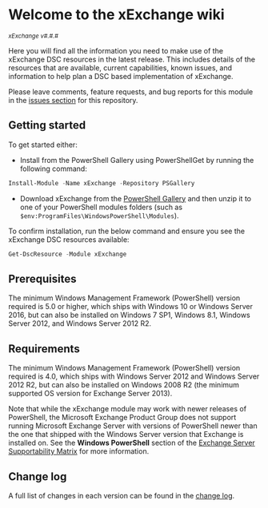 # Welcome to the xExchange wiki

<sup>*xExchange v#.#.#*</sup>

Here you will find all the information you need to make use of the xExchange
DSC resources in the latest release. This includes details of the resources
that are available, current capabilities, known issues, and information to
help plan a DSC based implementation of xExchange.

Please leave comments, feature requests, and bug reports for this module in
the [issues section](https://github.com/dsccommunity/xExchange/issues)
for this repository.

## Getting started

To get started either:

- Install from the PowerShell Gallery using PowerShellGet by running the
  following command:

```powershell
Install-Module -Name xExchange -Repository PSGallery
```

- Download xExchange from the [PowerShell Gallery](https://www.powershellgallery.com/packages/xExchange)
  and then unzip it to one of your PowerShell modules folders (such as
  `$env:ProgramFiles\WindowsPowerShell\Modules`).

To confirm installation, run the below command and ensure you see the xExchange
DSC resources available:

```powershell
Get-DscResource -Module xExchange
```

## Prerequisites

The minimum Windows Management Framework (PowerShell) version required is 5.0
or higher, which ships with Windows 10 or Windows Server 2016,
but can also be installed on Windows 7 SP1, Windows 8.1, Windows Server 2012,
and Windows Server 2012 R2.

## Requirements

The minimum Windows Management Framework (PowerShell) version required is 4.0,
which ships with Windows Server 2012 and Windows Server 2012 R2, but can also
be installed on Windows 2008 R2 (the minimum supported OS version for Exchange
Server 2013).

Note that while the xExchange module may work with newer releases of
PowerShell, the Microsoft Exchange Product Group does not support running
Microsoft Exchange Server with versions of PowerShell newer than the one that
shipped with the Windows Server version that Exchange is installed on. See the
**Windows PowerShell** section of the [Exchange Server Supportability Matrix](<https://technet.microsoft.com/en-us/library/ff728623(v=exchg.160).aspx>)
for more information.

## Change log

A full list of changes in each version can be found in the [change log](https://github.com/dsccommunity/xExchange/blob/main/CHANGELOG.md).

